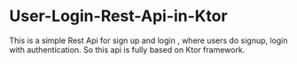 # User-Login-Rest-Api-in-Ktor

This is a simple Rest Api for sign up and login , where users do signup, login with authentication. So this api is fully based on Ktor framework.
